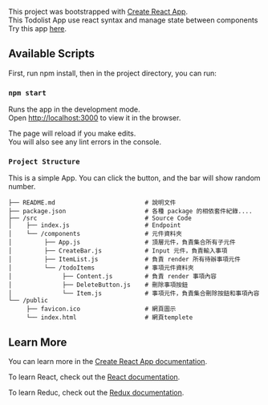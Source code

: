 This project was bootstrapped with [Create React App](https://github.com/facebook/create-react-app).<br>
This Todolist App use react syntax and manage state between components<br>
Try this app [here](https://brianwu291.github.io/todo/).

## Available Scripts
First, run npm install, then in the project directory, you can run:

### `npm start`

Runs the app in the development mode.<br>
Open [http://localhost:3000](http://localhost:3000) to view it in the browser.

The page will reload if you make edits.<br>
You will also see any lint errors in the console.

### `Project Structure`

This is a simple App. You can click the button, and the bar will show random number.

```
├── README.md                         # 說明文件
├── package.json                      # 各種 package 的相依套件紀錄....
├── /src                              # Source Code
│    ├── index.js                     # Endpoint
│    └── /components                  # 元件資料夾
│         ├── App.js                  # 頂層元件，負責集合所有子元件
│         ├── CreateBar.js            # Input 元件，負責輸入事項
│         ├── ItemList.js             # 負責 render 所有待辦事項元件
│         └── /todoItems              # 事項元件資料夾
│              ├── Content.js         # 負責 render 事項內容
│              ├── DeleteButton.js    # 刪除事項按鈕
│              └── Item.js            # 事項元件，負責集合刪除按鈕和事項內容
└── /public
     ├── favicon.ico                  # 網頁圖示
     └── index.html                   # 網頁templete
```

## Learn More

You can learn more in the [Create React App documentation](https://facebook.github.io/create-react-app/docs/getting-started).

To learn React, check out the [React documentation](https://reactjs.org/).

To learn Reduc, check out the [Redux documentation](https://redux.js.org/basics/basic-tutorial).